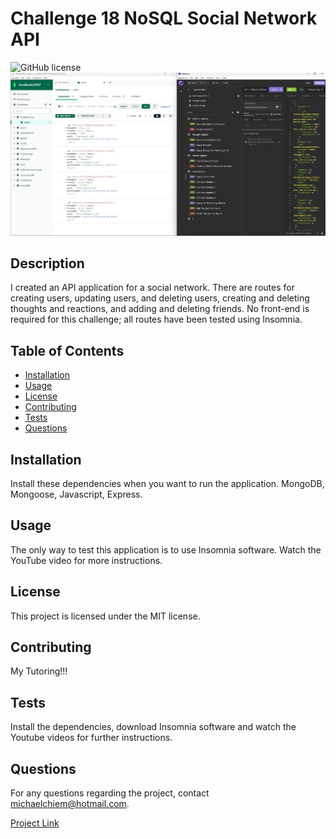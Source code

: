 
# Challenge 18 NoSQL Social Network API

![GitHub license](https://img.shields.io/badge/license-MIT-blue.svg)
![Project Image](https://github.com/Michael-Chiem/FoodIsMyWeakness/blob/main/Challenge18.jpg)

## Description
I created an API application for a social network. There are routes for creating users, updating users, and deleting users, creating and deleting thoughts and reactions, and adding and deleting friends. No front-end is required for this challenge; all routes have been tested using Insomnia.

## Table of Contents
- [Installation](#installation)
- [Usage](#usage)
- [License](#license)
- [Contributing](#contributing)
- [Tests](#tests)
- [Questions](#questions)

## Installation
Install these dependencies when you want to run the application. MongoDB, Mongoose, Javascript, Express.

## Usage
The only way to test this application is to use Insomnia software. Watch the YouTube video for more instructions.

## License
This project is licensed under the MIT license.

## Contributing
My Tutoring!!!

## Tests
Install the dependencies, download Insomnia software and watch the Youtube videos for further instructions.

## Questions
For any questions regarding the project, contact michaelchiem@hotmail.com.

[Project Link](https://github.com/Michael-Chiem/FoodIsMyWeakness)
